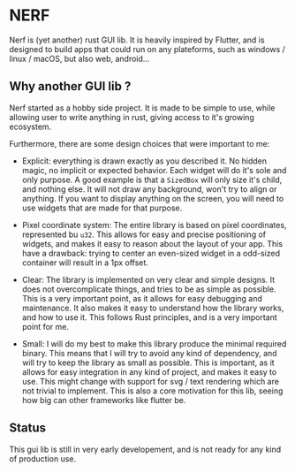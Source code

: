 # NERF

Nerf is (yet another) rust GUI lib. It is heavily inspired by Flutter, and is designed to build apps that could run on any plateforms, such as windows / linux / macOS, but also web, android...

## Why another GUI lib ?

Nerf started as a hobby side project. It is made to be simple to use, while allowing user to write anything in rust, giving access to it's growing ecosystem.

Furthermore, there are some design choices that were important to me:

- Explicit: everything is drawn exactly as you described it. No hidden magic, no implicit or expected behavior. Each widget will do it's sole and only purpose. A good example is that a `SizedBox` will only size it's child, and nothing else. It will not draw any background, won't try to align or anything. If you want to display anything on the screen, you will need to use widgets that are made for that purpose.

- Pixel coordinate system: The entire library is based on pixel coordinates, represented bu `u32`. This allows for easy and precise positioning of widgets, and makes it easy to reason about the layout of your app. This have a drawback: trying to center an even-sized widget in a odd-sized container will result in a 1px offset.

- Clear: The library is implemented on very clear and simple designs. It does not overcomplicate things, and tries to be as simple as possible. This is a very important point, as it allows for easy debugging and maintenance. It also makes it easy to understand how the library works, and how to use it. This follows Rust principles, and is a very important point for me.

- Small: I will do my best to make this library produce the minimal required binary. This means that I will try to avoid any kind of dependency, and will try to keep the library as small as possible. This is important, as it allows for easy integration in any kind of project, and makes it easy to use. This might change with support for svg / text rendering which are not trivial to implement. This is also a core motivation for this lib, seeing how big can other frameworks like flutter be.

## Status

This gui lib is still in very early developement, and is not ready for any kind of production use.
